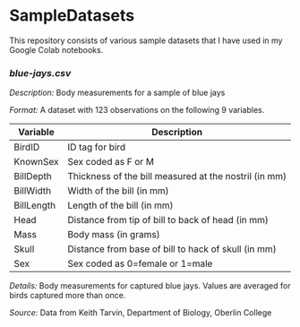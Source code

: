 # SampleDatasets

This repository consists of various sample datasets that I have used in my Google Colab notebooks.

### *blue-jays.csv*
*Description:* Body measurements for a sample of blue jays

*Format:* A dataset with 123 observations on the following 9 variables.

Variable | Description
------------ | -------------
BirdID	  |        ID tag for bird
KnownSex	 |       Sex coded as F or M
BillDepth	 |       Thickness of the bill measured at the nostril (in mm)
BillWidth	 |       Width of the bill (in mm)
BillLength	 |     Length of the bill (in mm)
Head	      |      Distance from tip of bill to back of head (in mm)
Mass	     |       Body mass (in grams)
Skull	    |        Distance from base of bill to hack of skull (in mm)
Sex	      |        Sex coded as 0=female or 1=male

*Details:* Body measurements for captured blue jays. Values are averaged for birds captured more than once.

*Source:* Data from Keith Tarvin, Department of Biology, Oberlin College

